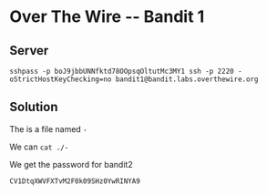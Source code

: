 # Over The Wire -- Bandit 1

## Server
```
sshpass -p boJ9jbbUNNfktd78OOpsqOltutMc3MY1 ssh -p 2220 -oStrictHostKeyChecking=no bandit1@bandit.labs.overthewire.org 
```

## Solution

The is a file named `-`

We can `cat ./-`

We get the password for bandit2
```
CV1DtqXWVFXTvM2F0k09SHz0YwRINYA9
```